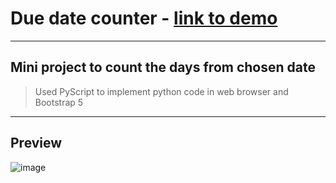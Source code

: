 # Due date counter - [link to demo](https://m-palachorov.w3spaces.com/)
---
Mini project to count the days from chosen date 
---
>Used PyScript to implement python code in web browser
and Bootstrap 5

---
## Preview
![image](https://github.com/milensski/Due_Date_Counter/assets/38993490/bd23d0e0-cb0e-4f9d-a4d3-07467a69ad24)
